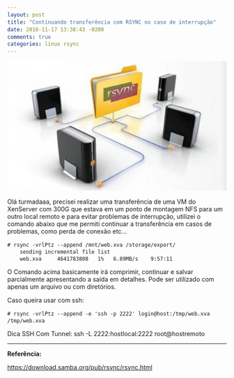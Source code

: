 ```yaml
---
layout: post
title: "Continuando transferência com RSYNC no caso de interrupção"
date: 2016-11-17 13:38:43 -0200
comments: true
categories: linux rsync
---
```


![rysnc](/images/rsync.jpg)

Olá turmadaaa, precisei realizar uma transferência de uma VM do XenServer com 300G que estava em um ponto de montagem NFS para um outro local remoto e para evitar problemas de interrupção, utilizei o comando abaixo que me permiti continuar a transferência em casos de problemas, como perda de conexão etc...


    # rsync -vrlPtz --append /mnt/web.xva /storage/export/
    	sending incremental file list
    	web.xva 	4641783808   1%   6.89MB/s    9:57:11
     	 
O Comando acima basicamente irá comprimir, continuar e salvar parcialmente apresentando a saída em detalhes. Pode ser utilizado com apenas um arquivo ou com diretórios.


Caso queira usar com ssh:

    # rsync -vrlPtz --append -e 'ssh -p 2222' login@host:/tmp/web.xva /tmp/web.xva

Dica SSH Com Tunnel: ssh -L 2222:hostlocal:2222 root@hostremoto
	
	
	
----------

**Referência:**

https://download.samba.org/pub/rsync/rsync.html